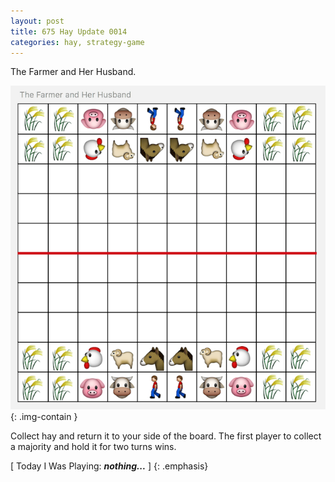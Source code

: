 ```yaml
---
layout: post
title: 675 Hay Update 0014
categories: hay, strategy-game
---
```

The Farmer and Her Husband.

![Hay0014](/img/games/675_Hay_Update_0014.png "Hay0014"){: .img-contain }

Collect hay and return it to your side of the board.  The first player to collect a majority and hold it for two turns wins.

[ Today I Was Playing: ***nothing...*** ]
{: .emphasis}
